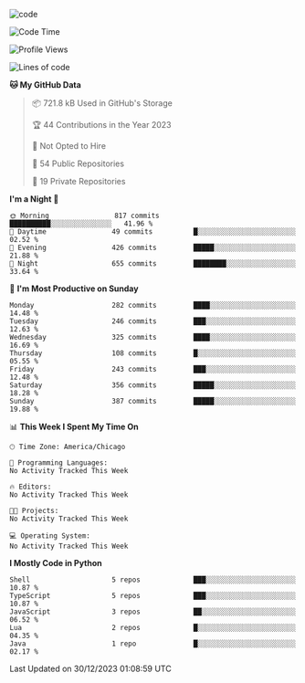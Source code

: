 
<!--
**liuyaanng/liuyaanng** is a ✨ _special_ ✨ repository because its `README.md` (this file) appears on your GitHub profile.

Here are some ideas to get you started:

- 🔭 I’m currently working on ...
- 🌱 I’m currently learning ...
- 👯 I’m looking to collaborate on ...
- 🤔 I’m looking for help with ...
- 💬 Ask me about ...
- 📫 How to reach me: ...
- 😄 Pronouns: ...
- ⚡ Fun fact: ...
-->


![code](https://cdn.jsdelivr.net/gh/liuyaanng/liuyaanng@1.0/code.gif) 

<!--START_SECTION:waka-->
![Code Time](http://img.shields.io/badge/Code%20Time-283%20hrs%208%20mins-blue)

![Profile Views](http://img.shields.io/badge/Profile%20Views-0-blue)

![Lines of code](https://img.shields.io/badge/From%20Hello%20World%20I%27ve%20Written-17.3%20million%20lines%20of%20code-blue)

**🐱 My GitHub Data** 

> 📦 721.8 kB Used in GitHub's Storage 
 > 
> 🏆 44 Contributions in the Year 2023
 > 
> 🚫 Not Opted to Hire
 > 
> 📜 54 Public Repositories 
 > 
> 🔑 19 Private Repositories 
 > 
**I'm a Night 🦉** 

```text
🌞 Morning                817 commits         ██████████░░░░░░░░░░░░░░░   41.96 % 
🌆 Daytime                49 commits          █░░░░░░░░░░░░░░░░░░░░░░░░   02.52 % 
🌃 Evening                426 commits         █████░░░░░░░░░░░░░░░░░░░░   21.88 % 
🌙 Night                  655 commits         ████████░░░░░░░░░░░░░░░░░   33.64 % 
```
📅 **I'm Most Productive on Sunday** 

```text
Monday                   282 commits         ████░░░░░░░░░░░░░░░░░░░░░   14.48 % 
Tuesday                  246 commits         ███░░░░░░░░░░░░░░░░░░░░░░   12.63 % 
Wednesday                325 commits         ████░░░░░░░░░░░░░░░░░░░░░   16.69 % 
Thursday                 108 commits         █░░░░░░░░░░░░░░░░░░░░░░░░   05.55 % 
Friday                   243 commits         ███░░░░░░░░░░░░░░░░░░░░░░   12.48 % 
Saturday                 356 commits         █████░░░░░░░░░░░░░░░░░░░░   18.28 % 
Sunday                   387 commits         █████░░░░░░░░░░░░░░░░░░░░   19.88 % 
```


📊 **This Week I Spent My Time On** 

```text
🕑︎ Time Zone: America/Chicago

💬 Programming Languages: 
No Activity Tracked This Week

🔥 Editors: 
No Activity Tracked This Week

🐱‍💻 Projects: 
No Activity Tracked This Week

💻 Operating System: 
No Activity Tracked This Week
```

**I Mostly Code in Python** 

```text
Shell                    5 repos             ███░░░░░░░░░░░░░░░░░░░░░░   10.87 % 
TypeScript               5 repos             ███░░░░░░░░░░░░░░░░░░░░░░   10.87 % 
JavaScript               3 repos             ██░░░░░░░░░░░░░░░░░░░░░░░   06.52 % 
Lua                      2 repos             █░░░░░░░░░░░░░░░░░░░░░░░░   04.35 % 
Java                     1 repo              █░░░░░░░░░░░░░░░░░░░░░░░░   02.17 % 
```




 Last Updated on 30/12/2023 01:08:59 UTC
<!--END_SECTION:waka-->
